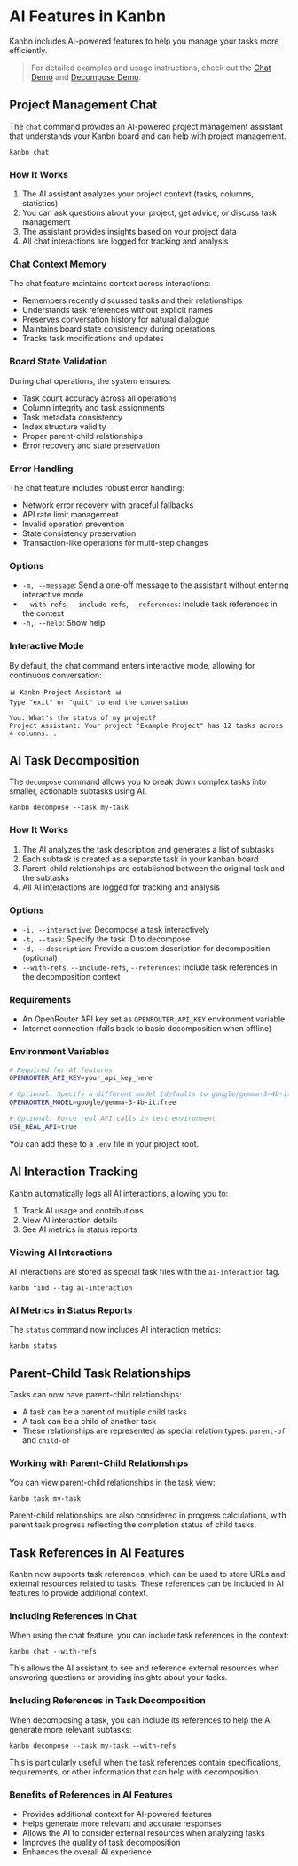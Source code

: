 # AI Features in Kanbn

Kanbn includes AI-powered features to help you manage your tasks more efficiently.

> For detailed examples and usage instructions, check out the [Chat Demo](demos/chat-demo.md) and [Decompose Demo](demos/decompose-demo.md).

## Project Management Chat

The `chat` command provides an AI-powered project management assistant that understands your Kanbn board and can help with project management.

```
kanbn chat
```

### How It Works

1. The AI assistant analyzes your project context (tasks, columns, statistics)
2. You can ask questions about your project, get advice, or discuss task management
3. The assistant provides insights based on your project data
4. All chat interactions are logged for tracking and analysis

### Chat Context Memory

The chat feature maintains context across interactions:
- Remembers recently discussed tasks and their relationships
- Understands task references without explicit names
- Preserves conversation history for natural dialogue
- Maintains board state consistency during operations
- Tracks task modifications and updates

### Board State Validation

During chat operations, the system ensures:
- Task count accuracy across all operations
- Column integrity and task assignments
- Task metadata consistency
- Index structure validity
- Proper parent-child relationships
- Error recovery and state preservation

### Error Handling

The chat feature includes robust error handling:
- Network error recovery with graceful fallbacks
- API rate limit management
- Invalid operation prevention
- State consistency preservation
- Transaction-like operations for multi-step changes

### Options

- `-m, --message`: Send a one-off message to the assistant without entering interactive mode
- `--with-refs`, `--include-refs`, `--references`: Include task references in the context
- `-h, --help`: Show help

### Interactive Mode

By default, the chat command enters interactive mode, allowing for continuous conversation:

```
📊 Kanbn Project Assistant 📊
Type "exit" or "quit" to end the conversation

You: What's the status of my project?
Project Assistant: Your project "Example Project" has 12 tasks across 4 columns...
```

## AI Task Decomposition

The `decompose` command allows you to break down complex tasks into smaller, actionable subtasks using AI.

```
kanbn decompose --task my-task
```

### How It Works

1. The AI analyzes the task description and generates a list of subtasks
2. Each subtask is created as a separate task in your kanban board
3. Parent-child relationships are established between the original task and the subtasks
4. All AI interactions are logged for tracking and analysis

### Options

- `-i, --interactive`: Decompose a task interactively
- `-t, --task`: Specify the task ID to decompose
- `-d, --description`: Provide a custom description for decomposition (optional)
- `--with-refs`, `--include-refs`, `--references`: Include task references in the decomposition context

### Requirements

- An OpenRouter API key set as `OPENROUTER_API_KEY` environment variable
- Internet connection (falls back to basic decomposition when offline)

### Environment Variables

```bash
# Required for AI features
OPENROUTER_API_KEY=your_api_key_here

# Optional: Specify a different model (defaults to google/gemma-3-4b-it:free)
OPENROUTER_MODEL=google/gemma-3-4b-it:free

# Optional: Force real API calls in test environment
USE_REAL_API=true
```

You can add these to a `.env` file in your project root.

## AI Interaction Tracking

Kanbn automatically logs all AI interactions, allowing you to:

1. Track AI usage and contributions
2. View AI interaction details
3. See AI metrics in status reports

### Viewing AI Interactions

AI interactions are stored as special task files with the `ai-interaction` tag.

```
kanbn find --tag ai-interaction
```

### AI Metrics in Status Reports

The `status` command now includes AI interaction metrics:

```
kanbn status
```

## Parent-Child Task Relationships

Tasks can now have parent-child relationships:

- A task can be a parent of multiple child tasks
- A task can be a child of another task
- These relationships are represented as special relation types: `parent-of` and `child-of`

### Working with Parent-Child Relationships

You can view parent-child relationships in the task view:

```
kanbn task my-task
```

Parent-child relationships are also considered in progress calculations, with parent task progress reflecting the completion status of child tasks.

## Task References in AI Features

Kanbn now supports task references, which can be used to store URLs and external resources related to tasks. These references can be included in AI features to provide additional context.

### Including References in Chat

When using the chat feature, you can include task references in the context:

```
kanbn chat --with-refs
```

This allows the AI assistant to see and reference external resources when answering questions or providing insights about your tasks.

### Including References in Task Decomposition

When decomposing a task, you can include its references to help the AI generate more relevant subtasks:

```
kanbn decompose --task my-task --with-refs
```

This is particularly useful when the task references contain specifications, requirements, or other information that can help with decomposition.

### Benefits of References in AI Features

- Provides additional context for AI-powered features
- Helps generate more relevant and accurate responses
- Allows the AI to consider external resources when analyzing tasks
- Improves the quality of task decomposition
- Enhances the overall AI experience
